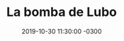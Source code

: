 ---
layout: post
category: Coqueto Escenario
date: 2019-10-30 11:30:00 -0300
title: La bomba de Lubo
image: https://oceano.uy/api/images/programas/TodoPasa/luboyreyes.PNG
summary: El viejo se metió con el panorama deportivo y político, que son casi lo mismo. El cumpleaños de Maradona y su festejo en Rosario, los idas y vueltas de los candidatos y más. Para el final un poema de antología dedicado a la segunda vuelta, que ya se juega
file: https://audios.oceanofm.com/programas/TodoPasa/19-10-302amaanacoquetoescenario.mp3
duration: 23:56
oceanourl: https://oceano.uy/todopasa/coqueto-escenario/19996-la-bomba-de-lubo
---